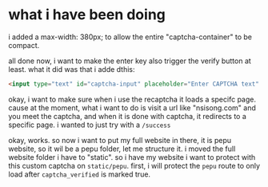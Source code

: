 # what i have been doing


i added a max-width: 380px; to allow the entire "captcha-container" to be compact.

all done now, i want to make the enter key also trigger the verify button at least.
what it did was that i adde dthis:
```html
<input type="text" id="captcha-input" placeholder="Enter CAPTCHA text" onkeydown="if(event.key === 'Enter') verifyCaptcha()">
```

okay, i want to make sure when i use the recaptcha it loads a specifc page. cause at the moment, what i want to do is visit a url like "nsisong.com" and you meet the captcha, and when it is done with captcha, it redirects to a specific page. i wanted to just try with a `/success`

okay, works. so now i want to put my full website in there, it is pepu website, so it wil be a pepu folder, let me structure it. i moved the full website folder i have to "static". so i have my website i want to protect with this custom captcha on `static/pepu`. first, i will protect the `pepu` route to only load after `captcha_verified` is marked true.
